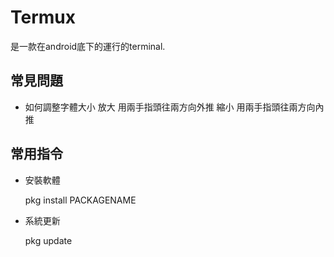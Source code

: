 Termux
======
是一款在android底下的運行的terminal.

常見問題
--------
* 如何調整字體大小
放大 用兩手指頭往兩方向外推
縮小 用兩手指頭往兩方向內推

常用指令
----------

* 安裝軟體
	
	pkg install PACKAGENAME

* 系統更新

	pkg update
